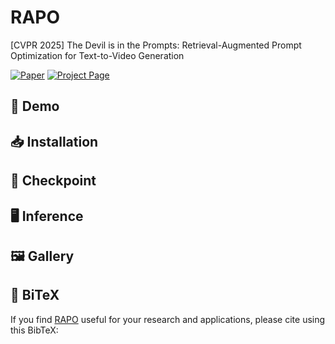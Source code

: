 # RAPO
[CVPR 2025] The Devil is in the Prompts: Retrieval-Augmented Prompt Optimization for Text-to-Video Generation

[![Paper](https://img.shields.io/badge/Paper-arXiv-red)](https://arxiv.org/pdf/2504.11739) [![Project Page](https://img.shields.io/badge/Project-Website-blue)](https://whynothaha.github.io/Prompt_optimizer/RAPO.html)

## 🎥 Demo
## 📥 Installation

## 🤗 Checkpoint  

## 🖥️ Inference  

## 🖼️ Gallery  

## 📑 BiTeX  
If you find [RAPO](https://github.com/Vchitect/RAPO.git) useful for your research and applications, please cite using this BibTeX:
